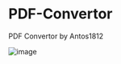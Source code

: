 # PDF-Convertor
PDF Convertor by Antos1812

![image](https://github.com/user-attachments/assets/48ae8860-dc04-4559-be10-68701697f280)
